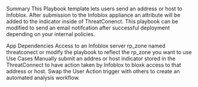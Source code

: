 Summary
This Playbook template lets users send an address or host to Infoblox. After submission to the Infoblox appliance an attribute will be added to the indicator inside of ThreatConenct. This playbook can be modified to send an email notifcation after successful deployment depending on your internal policies.

App Dependencies
Access to an Infoblox server
rp_zone named threatconect or modify the playbook to reflect the rp_zone you want to use
Use Cases
Manually submit an addres or host indicator stored in the ThreatConnect to have action taken by Infoblox to bloxk access to that address or host.
Swap the User Action trigger with others to create an automated analysis workflow.
